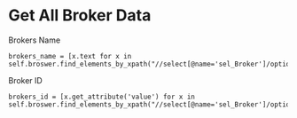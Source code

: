 # Get All Broker Data

Brokers Name

```
brokers_name = [x.text for x in self.broswer.find_elements_by_xpath("//select[@name='sel_Broker']/option")]
```



Broker ID

```
brokers_id = [x.get_attribute('value') for x in self.broswer.find_elements_by_xpath("//select[@name='sel_Broker']/option")]
```

